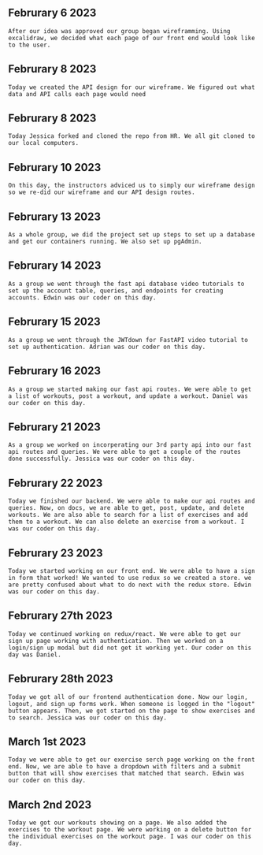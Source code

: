 ## Februrary 6 2023

    After our idea was approved our group began wireframming. Using excalidraw, we decided what each page of our front end would look like to the user.


## Februrary 8 2023

    Today we created the API design for our wireframe. We figured out what data and API calls each page would need

## Februrary 8 2023

    Today Jessica forked and cloned the repo from HR. We all git cloned to our local computers.

## Februrary 10 2023

    On this day, the instructors adviced us to simply our wireframe design so we re-did our wireframe and our API design routes.

## Februrary 13 2023

    As a whole group, we did the project set up steps to set up a database and get our containers running. We also set up pgAdmin.

## Februrary 14 2023
    As a group we went through the fast api database video tutorials to set up the account table, queries, and endpoints for creating accounts. Edwin was our coder on this day.

## Februrary 15 2023
    As a group we went through the JWTdown for FastAPI video tutorial to set up authentication. Adrian was our coder on this day.

## Februrary 16 2023
    As a group we started making our fast api routes. We were able to get a list of workouts, post a workout, and update a workout. Daniel was our coder on this day.

## Februrary 21 2023
    As a group we worked on incorperating our 3rd party api into our fast api routes and queries. We were able to get a couple of the routes done successfully. Jessica was our coder on this day.

## Februrary 22 2023
    Today we finished our backend. We were able to make our api routes and queries. Now, on docs, we are able to get, post, update, and delete workouts. We are also able to search for a list of exercises and add them to a workout. We can also delete an exercise from a workout. I was our coder on this day.

## Februrary 23 2023
    Today we started working on our front end. We were able to have a sign in form that worked! We wanted to use redux so we created a store. we are pretty confused about what to do next with the redux store. Edwin was our coder on this day.

## Februrary 27th 2023
    Today we continued working on redux/react. We were able to get our sign up page working with authentication. Then we worked on a login/sign up modal but did not get it working yet. Our coder on this day was Daniel.

## Februrary 28th 2023
    Today we got all of our frontend authentication done. Now our login, logout, and sign up forms work. When someone is logged in the "logout" button appears. Then, we got started on the page to show exercises and to search. Jessica was our coder on this day.

## March 1st 2023
    Today we were able to get our exercise serch page working on the front end. Now, we are able to have a dropdown with filters and a submit button that will show exercises that matched that search. Edwin was our coder on this day.

## March 2nd 2023
    Today we got our workouts showing on a page. We also added the exercises to the workout page. We were working on a delete button for the individual exercises on the workout page. I was our coder on this day.
